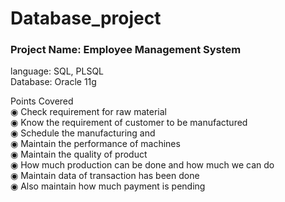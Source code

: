 # Database_project

<h3>Project Name: Employee Management System</h3>

language: SQL, PLSQL<br>
Database: Oracle 11g<br>

Points Covered<br>
◉ Check requirement for raw material<br>
◉ Know the requirement of customer to be manufactured<br>
◉ Schedule the manufacturing and <br>
◉ Maintain the performance of machines<br>
◉ Maintain the quality of product<br>
◉ How much production can be done and how much we can do<br>
◉ Maintain data of transaction has been done<br>
◉ Also maintain how much payment is pending<br>
